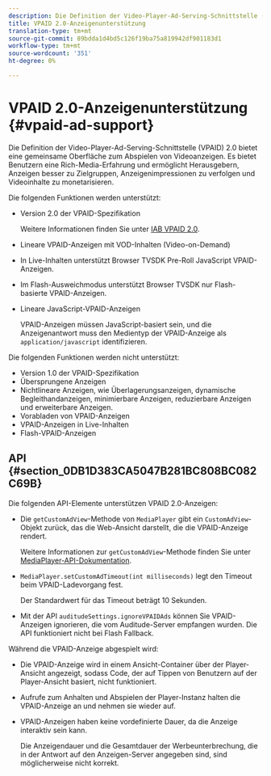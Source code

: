 ```yaml
---
description: Die Definition der Video-Player-Ad-Serving-Schnittstelle (VPAID) 2.0 bietet eine gemeinsame Oberfläche zum Abspielen von Videoanzeigen. Es bietet Benutzern eine Rich-Media-Erfahrung und ermöglicht Herausgebern, Anzeigen besser zu Zielgruppen, Anzeigenimpressionen zu verfolgen und Videoinhalte zu monetarisieren.
title: VPAID 2.0-Anzeigenunterstützung
translation-type: tm+mt
source-git-commit: 89bdda1d4bd5c126f19ba75a819942df901183d1
workflow-type: tm+mt
source-wordcount: '351'
ht-degree: 0%

---
```



# VPAID 2.0-Anzeigenunterstützung {#vpaid-ad-support}

Die Definition der Video-Player-Ad-Serving-Schnittstelle (VPAID) 2.0 bietet eine gemeinsame Oberfläche zum Abspielen von Videoanzeigen. Es bietet Benutzern eine Rich-Media-Erfahrung und ermöglicht Herausgebern, Anzeigen besser zu Zielgruppen, Anzeigenimpressionen zu verfolgen und Videoinhalte zu monetarisieren.

Die folgenden Funktionen werden unterstützt:

* Version 2.0 der VPAID-Spezifikation

   Weitere Informationen finden Sie unter [IAB VPAID 2.0](https://www.iab.com/guidelines/digital-video-player-ad-interface-definition-vpaid-2-0/).
* Lineare VPAID-Anzeigen mit VOD-Inhalten (Video-on-Demand)
* In Live-Inhalten unterstützt Browser TVSDK Pre-Roll JavaScript VPAID-Anzeigen.
* Im Flash-Ausweichmodus unterstützt Browser TVSDK nur Flash-basierte VPAID-Anzeigen.
* Lineare JavaScript-VPAID-Anzeigen

   VPAID-Anzeigen müssen JavaScript-basiert sein, und die Anzeigenantwort muss den Medientyp der VPAID-Anzeige als `application/javascript` identifizieren.

Die folgenden Funktionen werden nicht unterstützt:

* Version 1.0 der VPAID-Spezifikation
* Übersprungene Anzeigen
* Nichtlineare Anzeigen, wie Überlagerungsanzeigen, dynamische Begleithandanzeigen, minimierbare Anzeigen, reduzierbare Anzeigen und erweiterbare Anzeigen.
* Vorabladen von VPAID-Anzeigen
* VPAID-Anzeigen in Live-Inhalten
* Flash-VPAID-Anzeigen

## API {#section_0DB1D383CA5047B281BC808BC082C69B}

Die folgenden API-Elemente unterstützen VPAID 2.0-Anzeigen:

* Die `getCustomAdView`-Methode von `MediaPlayer` gibt ein `CustomAdView`-Objekt zurück, das die Web-Ansicht darstellt, die die VPAID-Anzeige rendert.

   Weitere Informationen zur `getCustomAdView`-Methode finden Sie unter [MediaPlayer-API-Dokumentation](https://help.adobe.com/en_US/primetime/api/psdk/browser_tvsdk/AdobePSDK.MediaPlayer.html).

* `MediaPlayer.setCustomAdTimeout(int milliseconds)` legt den Timeout beim VPAID-Ladevorgang fest.

   Der Standardwert für das Timeout beträgt 10 Sekunden.

* Mit der API `auditudeSettings.ignoreVPAIDAds` können Sie VPAID-Anzeigen ignorieren, die vom Auditude-Server empfangen wurden. Die API funktioniert nicht bei Flash Fallback.

Während die VPAID-Anzeige abgespielt wird:

* Die VPAID-Anzeige wird in einem Ansicht-Container über der Player-Ansicht angezeigt, sodass Code, der auf Tippen von Benutzern auf der Player-Ansicht basiert, nicht funktioniert.
* Aufrufe zum Anhalten und Abspielen der Player-Instanz halten die VPAID-Anzeige an und nehmen sie wieder auf.
* VPAID-Anzeigen haben keine vordefinierte Dauer, da die Anzeige interaktiv sein kann.

   Die Anzeigendauer und die Gesamtdauer der Werbeunterbrechung, die in der Antwort auf den Anzeigen-Server angegeben sind, sind möglicherweise nicht korrekt.